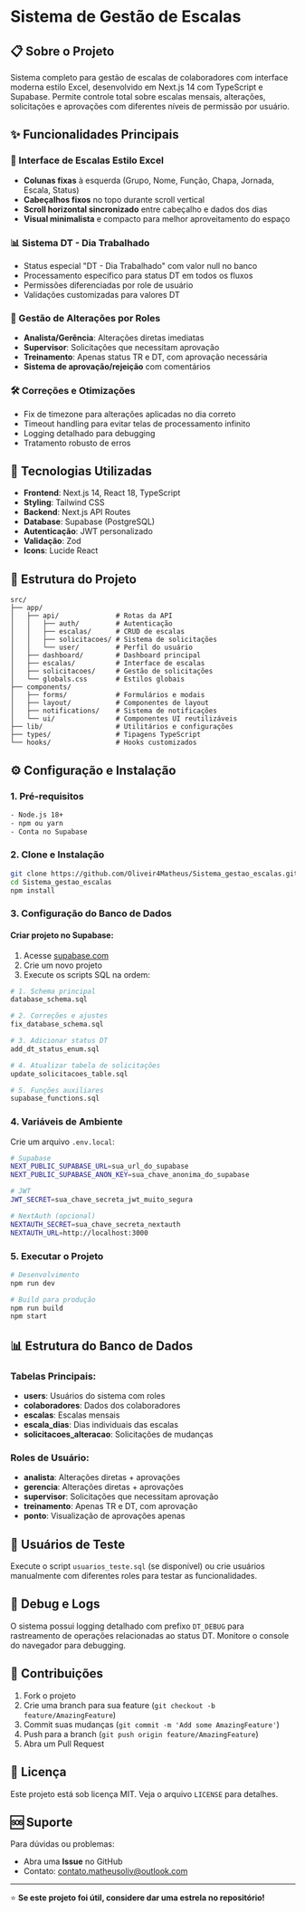 # Sistema de Gestão de Escalas

## 📋 Sobre o Projeto

Sistema completo para gestão de escalas de colaboradores com interface moderna estilo Excel, desenvolvido em Next.js 14 com TypeScript e Supabase. Permite controle total sobre escalas mensais, alterações, solicitações e aprovações com diferentes níveis de permissão por usuário.

## ✨ Funcionalidades Principais

### 🎯 Interface de Escalas Estilo Excel
- **Colunas fixas** à esquerda (Grupo, Nome, Função, Chapa, Jornada, Escala, Status)
- **Cabeçalhos fixos** no topo durante scroll vertical
- **Scroll horizontal sincronizado** entre cabeçalho e dados dos dias
- **Visual minimalista** e compacto para melhor aproveitamento do espaço

### 📊 Sistema DT - Dia Trabalhado
- Status especial "DT - Dia Trabalhado" com valor null no banco
- Processamento específico para status DT em todos os fluxos
- Permissões diferenciadas por role de usuário
- Validações customizadas para valores DT

### 🔐 Gestão de Alterações por Roles
- **Analista/Gerência**: Alterações diretas imediatas
- **Supervisor**: Solicitações que necessitam aprovação
- **Treinamento**: Apenas status TR e DT, com aprovação necessária
- **Sistema de aprovação/rejeição** com comentários

### 🛠️ Correções e Otimizações
- Fix de timezone para alterações aplicadas no dia correto
- Timeout handling para evitar telas de processamento infinito
- Logging detalhado para debugging
- Tratamento robusto de erros

## 🚀 Tecnologias Utilizadas

- **Frontend**: Next.js 14, React 18, TypeScript
- **Styling**: Tailwind CSS
- **Backend**: Next.js API Routes
- **Database**: Supabase (PostgreSQL)
- **Autenticação**: JWT personalizado
- **Validação**: Zod
- **Icons**: Lucide React

## 📁 Estrutura do Projeto

```
src/
├── app/
│   ├── api/              # Rotas da API
│   │   ├── auth/         # Autenticação
│   │   ├── escalas/      # CRUD de escalas
│   │   ├── solicitacoes/ # Sistema de solicitações
│   │   └── user/         # Perfil do usuário
│   ├── dashboard/        # Dashboard principal
│   ├── escalas/          # Interface de escalas
│   ├── solicitacoes/     # Gestão de solicitações
│   └── globals.css       # Estilos globais
├── components/
│   ├── forms/            # Formulários e modais
│   ├── layout/           # Componentes de layout
│   ├── notifications/    # Sistema de notificações
│   └── ui/               # Componentes UI reutilizáveis
├── lib/                  # Utilitários e configurações
├── types/                # Tipagens TypeScript
└── hooks/                # Hooks customizados
```

## ⚙️ Configuração e Instalação

### 1. Pré-requisitos
```bash
- Node.js 18+ 
- npm ou yarn
- Conta no Supabase
```

### 2. Clone e Instalação
```bash
git clone https://github.com/Oliveir4Matheus/Sistema_gestao_escalas.git
cd Sistema_gestao_escalas
npm install
```

### 3. Configuração do Banco de Dados

#### Criar projeto no Supabase:
1. Acesse [supabase.com](https://supabase.com)
2. Crie um novo projeto
3. Execute os scripts SQL na ordem:

```bash
# 1. Schema principal
database_schema.sql

# 2. Correções e ajustes
fix_database_schema.sql

# 3. Adicionar status DT
add_dt_status_enum.sql

# 4. Atualizar tabela de solicitações
update_solicitacoes_table.sql

# 5. Funções auxiliares
supabase_functions.sql
```

### 4. Variáveis de Ambiente

Crie um arquivo `.env.local`:
```bash
# Supabase
NEXT_PUBLIC_SUPABASE_URL=sua_url_do_supabase
NEXT_PUBLIC_SUPABASE_ANON_KEY=sua_chave_anonima_do_supabase

# JWT
JWT_SECRET=sua_chave_secreta_jwt_muito_segura

# NextAuth (opcional)
NEXTAUTH_SECRET=sua_chave_secreta_nextauth
NEXTAUTH_URL=http://localhost:3000
```

### 5. Executar o Projeto

```bash
# Desenvolvimento
npm run dev

# Build para produção
npm run build
npm start
```

## 📊 Estrutura do Banco de Dados

### Tabelas Principais:
- **users**: Usuários do sistema com roles
- **colaboradores**: Dados dos colaboradores
- **escalas**: Escalas mensais
- **escala_dias**: Dias individuais das escalas
- **solicitacoes_alteracao**: Solicitações de mudanças

### Roles de Usuário:
- **analista**: Alterações diretas + aprovações
- **gerencia**: Alterações diretas + aprovações  
- **supervisor**: Solicitações que necessitam aprovação
- **treinamento**: Apenas TR e DT, com aprovação
- **ponto**: Visualização de aprovações apenas

## 🔑 Usuários de Teste

Execute o script `usuarios_teste.sql` (se disponível) ou crie usuários manualmente com diferentes roles para testar as funcionalidades.

## 🐛 Debug e Logs

O sistema possui logging detalhado com prefixo `DT_DEBUG` para rastreamento de operações relacionadas ao status DT. Monitore o console do navegador para debugging.

## 🤝 Contribuições

1. Fork o projeto
2. Crie uma branch para sua feature (`git checkout -b feature/AmazingFeature`)
3. Commit suas mudanças (`git commit -m 'Add some AmazingFeature'`)
4. Push para a branch (`git push origin feature/AmazingFeature`)
5. Abra um Pull Request

## 📝 Licença

Este projeto está sob licença MIT. Veja o arquivo `LICENSE` para detalhes.

## 🆘 Suporte

Para dúvidas ou problemas:
- Abra uma **Issue** no GitHub
- Contato: contato.matheusoliv@outlook.com

---

⭐ **Se este projeto foi útil, considere dar uma estrela no repositório!**
